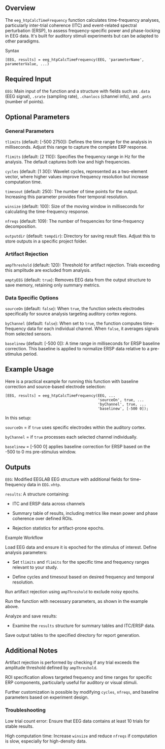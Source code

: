 ## Overview
The `eeg_htpCalcTimeFrequency` function calculates time-frequency analyses, particularly inter-trial coherence (ITC) and event-related spectral perturbation (ERSP), to assess frequency-specific power and phase-locking in EEG data. It's built for auditory stimuli experiments but can be adapted to other paradigms.

Syntax
```
[EEG, results] = eeg_htpCalcTimeFrequency(EEG, 'parameterName', parameterValue, ...)
```
## Required Input
`EEG`: Main input of the function and a structure with fields such as `.data` (EEG signal), `.srate` (sampling rate), `.chanlocs` (channel info), and `.pnts` (number of points).

## Optional Parameters

### General Parameters
`tlimits` (default: [-500 2750]): Defines the time range for the analysis in milliseconds. Adjust this range to capture the complete ERP response.

`flimits` (default: [2 110]): Specifies the frequency range in Hz for the analysis. The default captures both low and high frequencies.

`cycles` (default: [1 30]): Wavelet cycles, represented as a two-element vector, where higher values improve frequency resolution but increase computation time.

`timesout` (default: 250): The number of time points for the output. Increasing this parameter provides finer temporal resolution.

`winsize` (default: 100): Size of the moving window in milliseconds for calculating the time-frequency response.

`nfreqs` (default: 109): The number of frequencies for time-frequency decomposition.

`outputdir` (default: `tempdir`): Directory for saving result files. Adjust this to store outputs in a specific project folder.

### Artifact Rejection
`ampThreshold` (default: 120): Threshold for artifact rejection. Trials exceeding this amplitude are excluded from analysis.

`emptyEEG` (default: `true`): Removes EEG data from the output structure to save memory, retaining only summary metrics.

### Data Specific Options

`sourceOn` (default: `false`): When `true`, the function selects electrodes specifically for source analysis targeting auditory cortex regions.

`byChannel` (default: `false`): When set to `true`, the function computes time-frequency data for each individual channel. When `false`, it averages signals from selected sensors.

`baselinew` (default: [-500 0]): A time range in milliseconds for ERSP baseline correction. This baseline is applied to normalize ERSP data relative to a pre-stimulus period.

## Example Usage
Here is a practical example for running this function with baseline correction and source-based electrode selection:

```
[EEG, results] = eeg_htpCalcTimeFrequency(EEG, ...
                                          'sourceOn', true, ...
                                          'byChannel', true, ...
                                          'baselinew', [-500 0]);
```
In this setup:

`sourceOn` = if `true` uses specific electrodes within the auditory cortex.

`byChannel` = if `true` processes each selected channel individually.

`baselinew` = [-500 0] applies baseline correction for ERSP based on the -500 to 0 ms pre-stimulus window.

## Outputs
`EEG`: Modified EEGLAB EEG structure with additional fields for time-frequency data in `EEG.vhtp`.

`results`: A structure containing:

- ITC and ERSP data across channels

- Summary table of results, including metrics like mean power and phase coherence over defined ROIs.

- Rejection statistics for artifact-prone epochs.

Example Workflow

Load EEG data and ensure it is epoched for the stimulus of interest.
Define analysis parameters:

- Set `tlimits` and `flimits` for the specific time and frequency ranges relevant to your study.

- Define cycles and timesout based on desired frequency and temporal resolution.

Run artifact rejection using `ampThreshold` to exclude noisy epochs.

Run the function with necessary parameters, as shown in the example above.

Analyze and save results:

 - Examine the `results` structure for summary tables and ITC/ERSP data.

Save output tables to the specified directory for report generation.

## Additional Notes
Artifact rejection is performed by checking if any trial exceeds the amplitude threshold defined by `ampThreshold`.

ROI specification allows targeted frequency and time ranges for specific ERP components, particularly useful for auditory or visual stimuli.

Further customization is possible by modifying `cycles`, `nfreqs`, and baseline parameters based on experiment design.

### Troubleshooting
Low trial count error: Ensure that EEG data contains at least 10 trials for stable results.

High computation time: Increase `winsize` and reduce `nfreqs` if computation is slow, especially for high-density data.